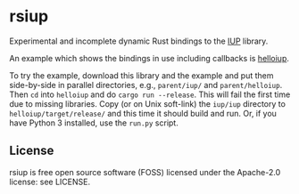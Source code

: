 # rsiup

Experimental and incomplete dynamic Rust bindings to the
[IUP](https://www.tecgraf.puc-rio.br/iup/) library.

An example which shows the bindings in use including callbacks is
[helloiup]().

To try the example, download this library and the example and put them
side-by-side in parallel directories, e.g., `parent/iup/` and
`parent/helloiup`. Then `cd` into `helloiup` and do `cargo run --release`.
This will fail the first time due to missing libraries. Copy (or on Unix
soft-link) the `iup/iup` directory to `helloiup/target/release/` and this
time it should build and run. Or, if you have Python 3 installed, use the
`run.py` script.

## License

rsiup is free open source software (FOSS) licensed under the Apache-2.0
license: see LICENSE.
